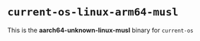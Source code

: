 # `current-os-linux-arm64-musl`

This is the **aarch64-unknown-linux-musl** binary for `current-os`
